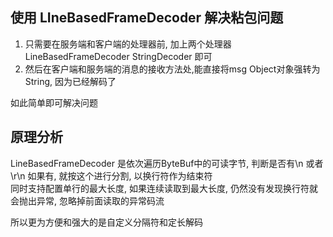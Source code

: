 ## 使用 LIneBasedFrameDecoder 解决粘包问题

1. 只需要在服务端和客户端的处理器前, 加上两个处理器 LineBasedFrameDecoder  StringDecoder 即可
2. 然后在客户端和服务端的消息的接收方法处,能直接将msg Object对象强转为String, 因为已经解码了

如此简单即可解决问题 

## 原理分析 
LineBasedFrameDecoder 是依次遍历ByteBuf中的可读字节, 判断是否有\n 或者 \r\n 如果有, 就按这个进行分割, 以换行符作为结束符  
同时支持配置单行的最大长度, 如果连续读取到最大长度, 仍然没有发现换行符就会抛出异常, 忽略掉前面读取的异常码流

所以更为方便和强大的是自定义分隔符和定长解码
